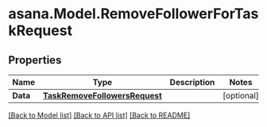 
# asana.Model.RemoveFollowerForTaskRequest

## Properties

Name | Type | Description | Notes
------------ | ------------- | ------------- | -------------
**Data** | [**TaskRemoveFollowersRequest**](TaskRemoveFollowersRequest.md) |  | [optional] 

[[Back to Model list]](../README.md#documentation-for-models)
[[Back to API list]](../README.md#documentation-for-api-endpoints)
[[Back to README]](../README.md)

